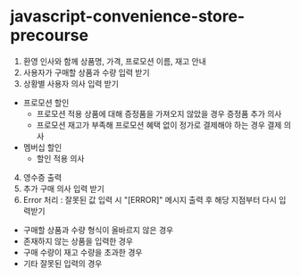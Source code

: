 # javascript-convenience-store-precourse
1. 환영 인사와 함께 상품명, 가격, 프로모션 이름, 재고 안내
2. 사용자가 구매할 상품과 수량 입력 받기
3. 상황별 사용자 의사 입력 받기
  - 프로모션 할인
    - 프로모션 적용 상품에 대해 증정품을 가져오지 않았을 경우 증정품 추가 의사
    - 프로모션 재고가 부족해 프로모션 혜택 없이 정가로 결제해야 하는 경우 결제 의사
  - 멤버십 할인
    - 할인 적용 의사
4. 영수증 출력
5. 추가 구매 의사 입력 받기
6. Error 처리 : 잘못된 값 입력 시 "[ERROR]" 메시지 출력 후 해당 지점부터 다시 입력받기
  - 구매할 상품과 수량 형식이 올바르지 않은 경우
  - 존재하지 않는 상품을 입력한 경우
  - 구매 수량이 재고 수량을 초과한 경우
  - 기타 잘못된 입력의 경우